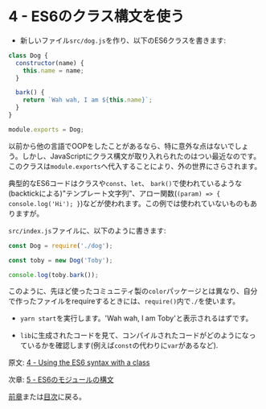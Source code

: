 # 4 - ES6のクラス構文を使う

- 新しいファイル`src/dog.js`を作り、以下のES6クラスを書きます:

```javascript
class Dog {
  constructor(name) {
    this.name = name;
  }

  bark() {
    return `Wah wah, I am ${this.name}`;
  }
}

module.exports = Dog;
```

以前から他の言語でOOPをしたことがあるなら、特に意外な点はないでしょう。しかし、JavaScriptにクラス構文が取り入れられたのはつい最近なのです。このクラスは`module.exports`へ代入することにより、外の世界にさらされます。

典型的なES6コードはクラスや`const`、`let`、 `bark()`で使われているような(backtickによる)"テンプレート文字列"、アロー関数(`(param) => { console.log('Hi'); }`)などが使われます。この例では使われていないものもありますが。

`src/index.js`ファイルに、以下のように書きます:

```javascript
const Dog = require('./dog');

const toby = new Dog('Toby');

console.log(toby.bark());
```

このように、先ほど使ったコミュニティ製の`color`パッケージとは異なり、自分で作ったファイルをrequireするときには、`require()`内で`./`を使います。

- `yarn start`を実行します。'Wah wah, I am Toby'と表示されるはずです。

- `lib`に生成されたコードを見て、コンパイルされたコードがどのようになっているかを確認します(例えば`const`の代わりに`var`があるなど).

原文: [4 - Using the ES6 syntax with a class](https://github.com/verekia/js-stack-from-scratch/tree/master/tutorial/4-es6-syntax-class)

次章: [5 - ES6のモジュールの構文](/tutorial/5-es6-modules-syntax)

[前章](/tutorial/3-es6-babel-gulp)または[目次](https://github.com/verekia/js-stack-from-scratch)に戻る。
